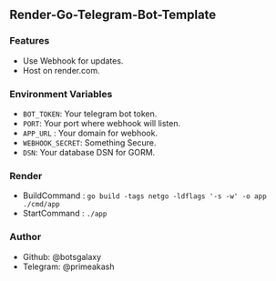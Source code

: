 ## Render-Go-Telegram-Bot-Template

### Features 

- Use Webhook for updates.
- Host on render.com.

### Environment Variables 

- `BOT_TOKEN`: Your telegram bot token.
- `PORT`: Your port where webhook will listen.
- `APP_URL` : Your domain for webhook.
- `WEBHOOK_SECRET`: Something Secure. 
- `DSN`: Your database DSN for GORM.

### Render 
- BuildCommand : `go build -tags netgo -ldflags '-s -w' -o app ./cmd/app`
- StartCommand : `./app`



### Author 
- Github: @botsgalaxy
- Telegram: @primeakash